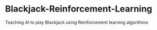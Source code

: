 # Blackjack-Reinforcement-Learning
Teaching AI to play Blackjack using Reinforcement learning algorithms
